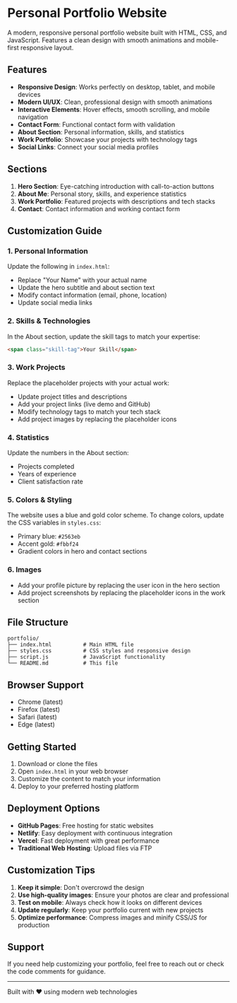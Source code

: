 # Personal Portfolio Website

A modern, responsive personal portfolio website built with HTML, CSS, and JavaScript. Features a clean design with smooth animations and mobile-first responsive layout.

## Features

- **Responsive Design**: Works perfectly on desktop, tablet, and mobile devices
- **Modern UI/UX**: Clean, professional design with smooth animations
- **Interactive Elements**: Hover effects, smooth scrolling, and mobile navigation
- **Contact Form**: Functional contact form with validation
- **About Section**: Personal information, skills, and statistics
- **Work Portfolio**: Showcase your projects with technology tags
- **Social Links**: Connect your social media profiles

## Sections

1. **Hero Section**: Eye-catching introduction with call-to-action buttons
2. **About Me**: Personal story, skills, and experience statistics
3. **Work Portfolio**: Featured projects with descriptions and tech stacks
4. **Contact**: Contact information and working contact form

## Customization Guide

### 1. Personal Information
Update the following in `index.html`:
- Replace "Your Name" with your actual name
- Update the hero subtitle and about section text
- Modify contact information (email, phone, location)
- Update social media links

### 2. Skills & Technologies
In the About section, update the skill tags to match your expertise:
```html
<span class="skill-tag">Your Skill</span>
```

### 3. Work Projects
Replace the placeholder projects with your actual work:
- Update project titles and descriptions
- Add your project links (live demo and GitHub)
- Modify technology tags to match your tech stack
- Add project images by replacing the placeholder icons

### 4. Statistics
Update the numbers in the About section:
- Projects completed
- Years of experience
- Client satisfaction rate

### 5. Colors & Styling
The website uses a blue and gold color scheme. To change colors, update the CSS variables in `styles.css`:
- Primary blue: `#2563eb`
- Accent gold: `#fbbf24`
- Gradient colors in hero and contact sections

### 6. Images
- Add your profile picture by replacing the user icon in the hero section
- Add project screenshots by replacing the placeholder icons in the work section

## File Structure

```
portfolio/
├── index.html          # Main HTML file
├── styles.css          # CSS styles and responsive design
├── script.js           # JavaScript functionality
└── README.md           # This file
```

## Browser Support

- Chrome (latest)
- Firefox (latest)
- Safari (latest)
- Edge (latest)

## Getting Started

1. Download or clone the files
2. Open `index.html` in your web browser
3. Customize the content to match your information
4. Deploy to your preferred hosting platform

## Deployment Options

- **GitHub Pages**: Free hosting for static websites
- **Netlify**: Easy deployment with continuous integration
- **Vercel**: Fast deployment with great performance
- **Traditional Web Hosting**: Upload files via FTP

## Customization Tips

1. **Keep it simple**: Don't overcrowd the design
2. **Use high-quality images**: Ensure your photos are clear and professional
3. **Test on mobile**: Always check how it looks on different devices
4. **Update regularly**: Keep your portfolio current with new projects
5. **Optimize performance**: Compress images and minify CSS/JS for production

## Support

If you need help customizing your portfolio, feel free to reach out or check the code comments for guidance.

---

Built with ❤️ using modern web technologies
